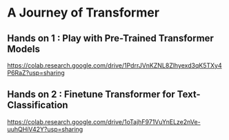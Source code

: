 # A Journey of Transformer

## Hands on 1 : Play with Pre-Trained Transformer Models  
https://colab.research.google.com/drive/1PdrrJVnKZNL8Zlhyexd3qK5TXy4P6RaZ?usp=sharing

## Hands on 2 : Finetune Transformer for Text-Classification
https://colab.research.google.com/drive/1oTajhF971VuYnELze2nVe-uuhQHiV42Y?usp=sharing
